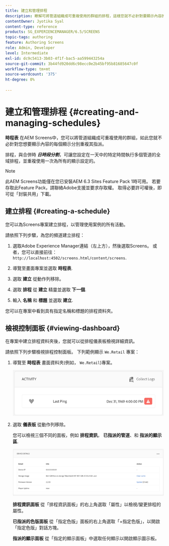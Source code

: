 ```yaml
---
title: 建立和管理排程
description: 瞭解可將管道組織成可重複使用的群組的排程，這樣您就不必針對要顯示內容的每個顯示分別重複其指派。
contentOwner: Jyotika Syal
content-type: reference
products: SG_EXPERIENCEMANAGER/6.5/SCREENS
topic-tags: authoring
feature: Authoring Screens
role: Admin, Developer
level: Intermediate
exl-id: dc9c5413-3b03-4f1f-bac5-aa599443254a
source-git-commit: 3b44fd920dd6c98ecc0e2b45bf95b81685647c0f
workflow-type: tm+mt
source-wordcount: '375'
ht-degree: 0%

---
```


# 建立和管理排程 {#creating-and-managing-schedules}

**時程表** 在AEM Screens中，您可以將管道組織成可重複使用的群組，如此您就不必針對您想要顯示內容的每個顯示分別重複其指派。

排程，與合併時 ***日時段分割***，可讓您設定在一天中的特定時間執行多個管道的全域排程，並重複使用一次為所有的顯示設定的。

>[!NOTE]
>
>此AEM Screens功能僅在您已安裝AEM 6.3 Sites Feature Pack 1時可用。 若要存取此Feature Pack，請聯絡Adobe支援並要求存取權。 取得必要許可權後，即可從「封裝共用」下載。

## 建立排程 {#creating-a-schedule}

您可以為Screens專案建立排程，以管理使用案例的所有活動。

請依照下列步驟，為您的頻道建立排程：

1. 選取Adobe Experience Manager連結（左上方），然後選取Screens。 或者，您可以直接前往： `http://localhost:4502/screens.html/content/screens`.
1. 導覽至畫面專案並選取 **時程表**.
1. 選取 **建立** 從動作列移除。
1. 選取 **排程** 從 **建立** 精靈並選取 **下一個**.

1. 輸入 **名稱** 和 **標題** 並選取 **建立**.

您可以在專案中看到具有指定名稱和標題的排程資料夾。


## 檢視控制面板 {#viewing-dashboard}

在專案中建立排程資料夾後，您就可以從排程儀表板檢視詳細資訊。

請依照下列步驟檢視排程控制面板。 下列範例顯示 `We.Retail` 專案：

1. 導覽至 **時程表** 畫面資料夾(例如， `We.Retail`)專案。

   ![chlimage_1](assets/chlimage_1.png)

1. 選取 **儀表板** 從動作列移除。

   您可以檢視三個不同的面板，例如 **排程資訊**， **已指派的管道**、和 **指派的顯示區**.

   ![chlimage_1-1](assets/chlimage_1-1.png)

   **排程資訊面板** 從「排程資訊面板」的右上角選取「屬性」以檢視/變更排程的屬性。

   **已指派的色版面板** 從「指定色版」面板的右上角選取「+指定色版」，以開啟「指定色版」對話方塊。

   **指派的顯示面板** 從「指定的顯示面板」中選取任何顯示以開啟顯示圖示板。

